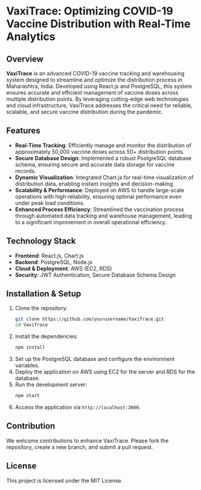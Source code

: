 # VaxiTrace: Optimizing COVID-19 Vaccine Distribution with Real-Time Analytics

## Overview
**VaxiTrace** is an advanced COVID-19 vaccine tracking and warehousing system designed to streamline and optimize the distribution process in Maharashtra, India. Developed using React.js and PostgreSQL, this system ensures accurate and efficient management of vaccine doses across multiple distribution points. By leveraging cutting-edge web technologies and cloud infrastructure, VaxiTrace addresses the critical need for reliable, scalable, and secure vaccine distribution during the pandemic.

## Features
- **Real-Time Tracking**: Efficiently manage and monitor the distribution of approximately 50,000 vaccine doses across 50+ distribution points.
- **Secure Database Design**: Implemented a robust PostgreSQL database schema, ensuring secure and accurate data storage for vaccine records.
- **Dynamic Visualization**: Integrated Chart.js for real-time visualization of distribution data, enabling instant insights and decision-making.
- **Scalability & Performance**: Deployed on AWS to handle large-scale operations with high reliability, ensuring optimal performance even under peak load conditions.
- **Enhanced Process Efficiency**: Streamlined the vaccination process through automated data tracking and warehouse management, leading to a significant improvement in overall operational efficiency.

## Technology Stack
- **Frontend**: React.js, Chart.js
- **Backend**: PostgreSQL, Node.js
- **Cloud & Deployment**: AWS (EC2, RDS)
- **Security**: JWT Authentication, Secure Database Schema Design

## Installation & Setup
1. Clone the repository:
   ```bash
   git clone https://github.com/yourusername/VaxiTrace.git
   cd VaxiTrace
   ```
2. Install the dependencies:
   ```bash
   npm install
   ```
3. Set up the PostgreSQL database and configure the environment variables.
4. Deploy the application on AWS using EC2 for the server and RDS for the database.
5. Run the development server:
   ```bash
   npm start
   ```
6. Access the application via `http://localhost:3000`.

## Contribution
We welcome contributions to enhance VaxiTrace. Please fork the repository, create a new branch, and submit a pull request.

## License
This project is licensed under the MIT License.

